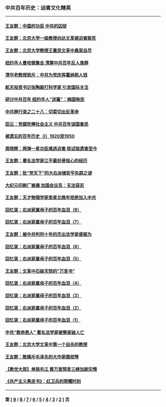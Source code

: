 ### 中共百年历史：迫害文化精英
---
#### [王友群：中国的功臣 中共的囚徒](../../pages/nf1176111/n13291790.md?10150430) 
#### [王友群：北京大学一级教授向达文革被迫害致死](../../pages/nf1176111/n13150966.md?10150430) 
#### [王友群：北京大学教授王重民文革中悬梁自尽](../../pages/nf1176111/n13084645.md?10150430) 
#### [纽约华人曼哈顿集会 清算中共百年反人类罪](../../pages/nf1176111/n13084157.md?10150430) 
#### [清华老教授怒斥：中共为党庆挥霍纳税人钱](../../pages/nf1176111/n13071430.md?10150430) 
#### [航天投资书记张陶殴打科学家 引发国际关注](../../pages/nf1176111/n13069132.md?10150430) 
#### [研讨中共百年 纽约华人“送匾”：祸国殃民](../../pages/nf1176111/n13057367.md?10150430) 
#### [中共罪行录之二十八：切菜切出反革命](../../pages/nf1176111/n13030600.md?10150430) 
#### [田云：党媒吹捧社会主义 中共百年误国害民](../../pages/nf1176111/n13006682.md?10150430) 
#### [被遗忘的百年历史（I）1920至1950](../../pages/nf1176111/n12986411.md?10150430) 
#### [周晓辉：两弹一星功臣难逃迫害 核试验遗害至今](../../pages/nf1176111/n12974997.md?10150430) 
#### [王友群：著名法学家江平最刻骨铭心的经历](../../pages/nf1176111/n12970787.md?10150430) 
#### [王友群：批“党天下”的大右派储安平失踪之谜](../../pages/nf1176111/n12954229.md?10150430) 
#### [大纪元印刷厂被袭 加国会议员：无法容忍](../../pages/nf1176111/n12883028.md?10150430) 
#### [王友群：天才物理学家束星北晚年拒绝加入中共](../../pages/nf1176111/n12792913.md?10150430) 
#### [回忆录：右派家属母子的百年血泪（8）](../../pages/nf1176111/n12706196.md?10150430) 
#### [回忆录：右派家属母子的百年血泪（7）](../../pages/nf1176111/n12706191.md?10150430) 
#### [王友群：被中共判刑十年的杰出法学家盛振为](../../pages/nf1176111/n12706141.md?10150430) 
#### [回忆录：右派家属母子的百年血泪（6）](../../pages/nf1176111/n12698863.md?10150430) 
#### [回忆录：右派家属母子的百年血泪（5）](../../pages/nf1176111/n12692515.md?10150430) 
#### [王友群：文革中石破天惊的“万言书”](../../pages/nf1176111/n12690994.md?10150430) 
#### [回忆录：右派家属母子的百年血泪（4）](../../pages/nf1176111/n12686410.md?10150430) 
#### [回忆录：右派家属母子的百年血泪（3）](../../pages/nf1176111/n12683820.md?10150430) 
#### [回忆录：右派家属母子的百年血泪（2）](../../pages/nf1176111/n12679738.md?10150430) 
#### [回忆录：右派家属母子的百年血泪（1）](../../pages/nf1176111/n12678112.md?10150430) 
#### [中共“救命恩人” 著名法学家被整家破人亡](../../pages/nf1176111/n12658168.md?10150430) 
#### [王友群：北京大学文革中第一个自杀的教授](../../pages/nf1176111/n12632697.md?10150430) 
#### [王友群：敢痛斥毛泽东的大作家聂绀弩](../../pages/nf1176111/n12384788.md?10150430) 
#### [【欺世大观】单挑毛江 黄万里预言三峡加剧灾情](../../pages/nf1176111/n12357101.md?10150430) 
#### [《共产主义黑皮书》：红卫兵的荣耀时刻](../../pages/nf1176111/n12190329.md?10150430) 

---
#### 第 [ [9](./9.md?10150430) / [8](./8.md?10150430) / [7](./7.md?10150430) / [6](./6.md?10150430) / [5](./5.md?10150430) / [4](./4.md?10150430) / [3](./3.md?10150430) / [2](./2.md?10150430) ] 页
